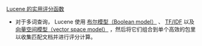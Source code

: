 [Lucene 的实用评分函数](https://www.elastic.co/guide/cn/elasticsearch/guide/current/practical-scoring-function.html)

- 对于多词查询， Lucene 使用 [布尔模型（Boolean model）](https://www.elastic.co/guide/cn/elasticsearch/guide/current/scoring-theory.html#boolean-model) 、 [TF/IDF](https://www.elastic.co/guide/cn/elasticsearch/guide/current/scoring-theory.html#tfidf) 以及 [向量空间模型（vector space model）](https://www.elastic.co/guide/cn/elasticsearch/guide/current/scoring-theory.html#vector-space-model) ，然后将它们组合到单个高效的包里以收集匹配文档并进行评分计算。